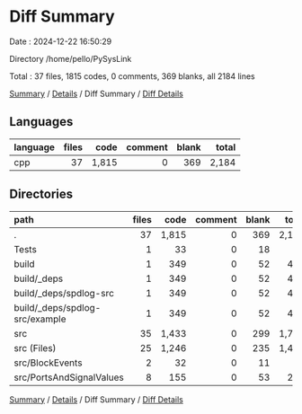 # Diff Summary

Date : 2024-12-22 16:50:29

Directory /home/pello/PySysLink

Total : 37 files,  1815 codes, 0 comments, 369 blanks, all 2184 lines

[Summary](results.md) / [Details](details.md) / Diff Summary / [Diff Details](diff-details.md)

## Languages
| language | files | code | comment | blank | total |
| :--- | ---: | ---: | ---: | ---: | ---: |
| cpp | 37 | 1,815 | 0 | 369 | 2,184 |

## Directories
| path | files | code | comment | blank | total |
| :--- | ---: | ---: | ---: | ---: | ---: |
| . | 37 | 1,815 | 0 | 369 | 2,184 |
| Tests | 1 | 33 | 0 | 18 | 51 |
| build | 1 | 349 | 0 | 52 | 401 |
| build/_deps | 1 | 349 | 0 | 52 | 401 |
| build/_deps/spdlog-src | 1 | 349 | 0 | 52 | 401 |
| build/_deps/spdlog-src/example | 1 | 349 | 0 | 52 | 401 |
| src | 35 | 1,433 | 0 | 299 | 1,732 |
| src (Files) | 25 | 1,246 | 0 | 235 | 1,481 |
| src/BlockEvents | 2 | 32 | 0 | 11 | 43 |
| src/PortsAndSignalValues | 8 | 155 | 0 | 53 | 208 |

[Summary](results.md) / [Details](details.md) / Diff Summary / [Diff Details](diff-details.md)